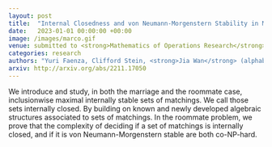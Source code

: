 ```yaml
---
layout: post
title:  "Internal Closedness and von Neumann-Morgenstern Stability in Matching Theory: Structures and Complexity"
date:   2023-01-01 00:00:00 +00:00
image: /images/marco.gif
venue: submitted to <strong>Mathematics of Operations Research</strong> and to <strong>ACM Conference on Economics and Computation (EC)</strong>.
categories: research
authors: "Yuri Faenza, Clifford Stein, <strong>Jia Wan</strong> (alphabetical order)"
arxiv: http://arxiv.org/abs/2211.17050
---
```

We introduce and study, in both the marriage and the roommate case, inclusionwise maximal internally stable sets of matchings. We call those sets internally closed. By building on known and newly developed algebraic structures associated to sets of matchings. In the roommate problem, we prove that the complexity of deciding if a set of matchings is internally closed, and if it is von Neumann-Morgenstern stable are both co-NP-hard.
